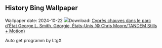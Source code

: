 ## History Bing Wallpaper
Wallpaper date: 2024-10-22
![](https://www.bing.com/th?id=OHR.AutumnCypress_FR-CA2779617301_UHD.jpg&w=1000)Download: [Cyprès chauves dans le parc d'État George L. Smith, Géorgie, États-Unis (© Chris Moore/TANDEM Stills + Motion)](https://www.bing.com/th?id=OHR.AutumnCypress_FR-CA2779617301_UHD.jpg)

Auto get programm by LtgX
